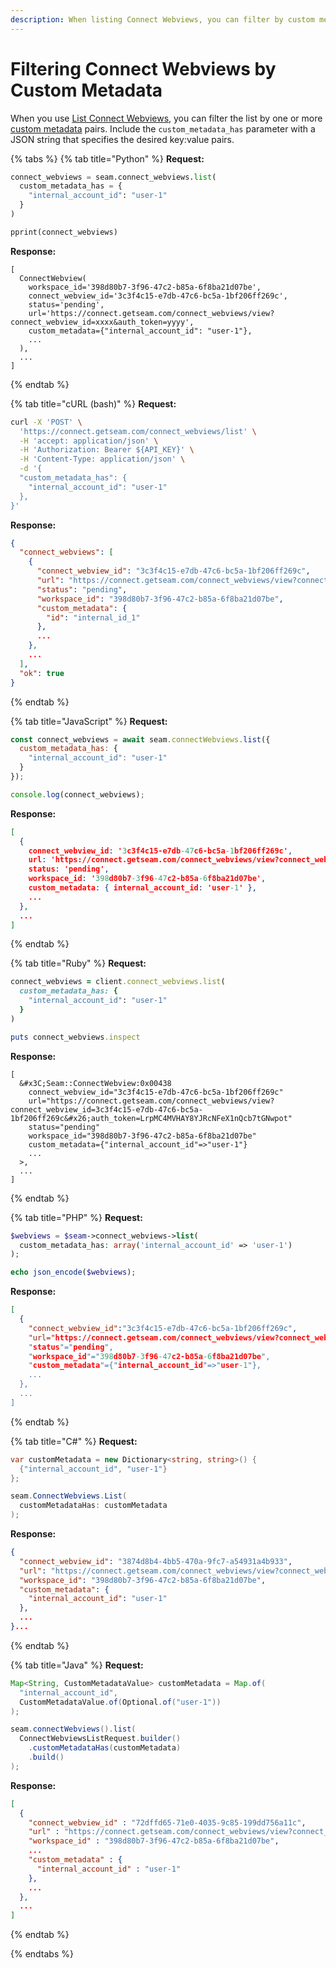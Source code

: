 ```yaml
---
description: When listing Connect Webviews, you can filter by custom metadata.
---
```


# Filtering Connect Webviews by Custom Metadata

When you use [List Connect Webviews](../../api-clients/connect_webviews/list.md), you can filter the list by one or more [custom metadata](attaching-custom-data-to-the-connect-webview.md) pairs. Include the `custom_metadata_has` parameter with a JSON string that specifies the desired key:value pairs.

{% tabs %}
{% tab title="Python" %}
**Request:**

```python
connect_webviews = seam.connect_webviews.list(
  custom_metadata_has = {
    "internal_account_id": "user-1"
  }
)

pprint(connect_webviews)
```

**Response:**

```
[
  ConnectWebview(
    workspace_id='398d80b7-3f96-47c2-b85a-6f8ba21d07be',
    connect_webview_id='3c3f4c15-e7db-47c6-bc5a-1bf206ff269c',
    status='pending',
    url='https://connect.getseam.com/connect_webviews/view?connect_webview_id=xxxx&auth_token=yyyy',
    custom_metadata={"internal_account_id": "user-1"},
    ...
  ),
  ...
]
```
{% endtab %}

{% tab title="cURL (bash)" %}
**Request:**

```bash
curl -X 'POST' \
  'https://connect.getseam.com/connect_webviews/list' \
  -H 'accept: application/json' \
  -H 'Authorization: Bearer ${API_KEY}' \
  -H 'Content-Type: application/json' \
  -d '{
  "custom_metadata_has": {
    "internal_account_id": "user-1"
  },
}'
```

**Response:**

```json
{
  "connect_webviews": [
    {
      "connect_webview_id": "3c3f4c15-e7db-47c6-bc5a-1bf206ff269c",
      "url": "https://connect.getseam.com/connect_webviews/view?connect_webview_id=3c3f4c15-e7db-47c6-bc5a-1bf206ff269c&auth_token=LrpMC4MVHAY8YJRcNFeX1nQcb7tGNwpot",
      "status": "pending",
      "workspace_id": "398d80b7-3f96-47c2-b85a-6f8ba21d07be",
      "custom_metadata": {
        "id": "internal_id_1"
      },
      ...
    },
    ...
  ],
  "ok": true
}
```
{% endtab %}

{% tab title="JavaScript" %}
**Request:**

```javascript
const connect_webviews = await seam.connectWebviews.list({
  custom_metadata_has: {
    "internal_account_id": "user-1"
  }
});

console.log(connect_webviews);
```

**Response:**

```json
[
  {
    connect_webview_id: '3c3f4c15-e7db-47c6-bc5a-1bf206ff269c',
    url: 'https://connect.getseam.com/connect_webviews/view?connect_webview_id=3c3f4c15-e7db-47c6-bc5a-1bf206ff269c&auth_token=LrpMC4MVHAY8YJRcNFeX1nQcb7tGNwpot',
    status: 'pending',
    workspace_id: '398d80b7-3f96-47c2-b85a-6f8ba21d07be',
    custom_metadata: { internal_account_id: 'user-1' },
    ...
  },
  ...
]
```
{% endtab %}

{% tab title="Ruby" %}
**Request:**

```ruby
connect_webviews = client.connect_webviews.list(
  custom_metadata_has: {
    "internal_account_id": "user-1"
  }
)

puts connect_webviews.inspect
```

**Response:**

```
[
  &#x3C;Seam::ConnectWebview:0x00438
    connect_webview_id="3c3f4c15-e7db-47c6-bc5a-1bf206ff269c"
    url="https://connect.getseam.com/connect_webviews/view?connect_webview_id=3c3f4c15-e7db-47c6-bc5a-1bf206ff269c&#x26;auth_token=LrpMC4MVHAY8YJRcNFeX1nQcb7tGNwpot"
    status="pending"
    workspace_id="398d80b7-3f96-47c2-b85a-6f8ba21d07be"
    custom_metadata={"internal_account_id"=>"user-1"}
    ...
  >,
  ...
]
```
{% endtab %}

{% tab title="PHP" %}
**Request:**

```php
$webviews = $seam->connect_webviews->list(
  custom_metadata_has: array('internal_account_id' => 'user-1')
);

echo json_encode($webviews);
```

**Response:**

```json
[
  {
    "connect_webview_id":"3c3f4c15-e7db-47c6-bc5a-1bf206ff269c",
    "url="https://connect.getseam.com/connect_webviews/view?connect_webview_id=xxxx&auth_token=yyyy",
    "status"="pending",
    "workspace_id"="398d80b7-3f96-47c2-b85a-6f8ba21d07be",
    "custom_metadata"={"internal_account_id"=>"user-1"},
    ...
  },
  ...
]
```
{% endtab %}

{% tab title="C#" %}
**Request:**

```csharp
var customMetadata = new Dictionary<string, string>() {
  {"internal_account_id", "user-1"}
};

seam.ConnectWebviews.List(
  customMetadataHas: customMetadata
);
```

**Response:**

```json
{
  "connect_webview_id": "3874d8b4-4bb5-470a-9fc7-a54931a4b933",
  "url": "https://connect.getseam.com/connect_webviews/view?connect_webview_id=3c3f4c15-e7db-47c6-bc5a-1bf206ff269c&auth_token=LrpMC4MVHAY8YJRcNFeX1nQcb7tGNwpot",
  "workspace_id": "398d80b7-3f96-47c2-b85a-6f8ba21d07be",
  "custom_metadata": {
    "internal_account_id": "user-1"
  },
  ...
}...
```
{% endtab %}

{% tab title="Java" %}
**Request:**

```java
Map<String, CustomMetadataValue> customMetadata = Map.of(
  "internal_account_id",
  CustomMetadataValue.of(Optional.of("user-1"))
);

seam.connectWebviews().list(
  ConnectWebviewsListRequest.builder()
    .customMetadataHas(customMetadata)
    .build()
);
```

**Response:**

```json
[
  {
    "connect_webview_id" : "72dffd65-71e0-4035-9c85-199dd756a11c",
    "url" : "https://connect.getseam.com/connect_webviews/view?connect_webview_id=3c3f4c15-e7db-47c6-bc5a-1bf206ff269c&auth_token=LrpMC4MVHAY8YJRcNFeX1nQcb7tGNwpot",
    "workspace_id" : "398d80b7-3f96-47c2-b85a-6f8ba21d07be",
    ...
    "custom_metadata" : {
      "internal_account_id" : "user-1"
    },
    ...
  },
  ...
]
```
{% endtab %}


{% endtabs %}
